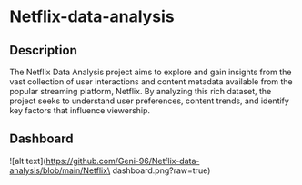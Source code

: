 # Netflix-data-analysis

## Description
The Netflix Data Analysis project aims to explore and gain insights from the vast collection of user interactions and content metadata available from the popular streaming platform, Netflix. By analyzing this rich dataset, the project seeks to understand user preferences, content trends, and identify key factors that influence viewership.

## Dashboard
![alt text](https://github.com/Geni-96/Netflix-data-analysis/blob/main/Netflix\ dashboard.png?raw=true)

